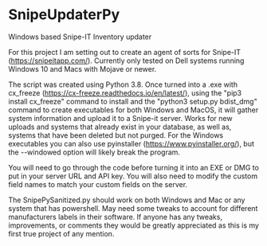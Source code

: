 # SnipeUpdaterPy
Windows based Snipe-IT Inventory updater

For this project I am setting out to create an agent of sorts for Snipe-IT (https://snipeitapp.com/).
Currently only tested on Dell systems running Windows 10 and Macs with Mojave or newer.

The script was created using Python 3.8. Once turned into a .exe with cx_freeze (https://cx-freeze.readthedocs.io/en/latest/), using the "pip3 install cx_freeze" command to install and the "python3 setup.py bdist_dmg" command to create executables for both Windows and MacOS, it will gather system information and upload it to a Snipe-it server. Works for new uploads and systems that already exist in your database, as well as, systems that have been deleted but not purged. For the Windows executables you can also use pyinstaller (https://www.pyinstaller.org/), but the --windowed option will likely break the program.

You will need to go through the code before turning it into an EXE or DMG to put in your server URL and API key. 
You will also need to modify the custom field names to match your custom fields on the server.

The SnipePySanitized.py should work on both Windows and Mac or any system that has powershell. May need some tweaks to account for different manufacturers labels in their software. If anyone has any tweaks, improvements, or comments they would be greatly appreciated as this is my first true project of any mention.
